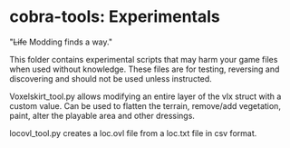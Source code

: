 # cobra-tools: Experimentals
"~~Life~~ Modding finds a way."

This folder contains experimental scripts that may harm your game files when used without knowledge. These files are for testing, reversing and discovering and should not be used unless instructed.

Voxelskirt_tool.py allows modifying an entire layer of the vlx struct with a custom value. Can be used to flatten the terrain, remove/add vegetation, paint, alter the playable area and other dressings.

locovl_tool.py creates a loc.ovl file from a loc.txt file in csv format.